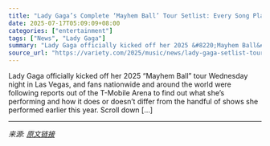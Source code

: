 ```yaml
---
title: "Lady Gaga’s Complete ‘Mayhem Ball’ Tour Setlist: Every Song Played on Opening Night in Las Vegas"
date: 2025-07-17T05:09:09+08:00
categories: ["entertainment"]
tags: ["News", "Lady Gaga"]
summary: "Lady Gaga officially kicked off her 2025 &#8220;Mayhem Ball&#8221; tour Wednesday night in Las Vegas, and fans nationwide and around the world were following reports out of the T-Mobile Arena to find "
source_url: "https://variety.com/2025/music/news/lady-gaga-setlist-tour-opening-las-vegas-complete-1236461233/"
---
```


Lady Gaga officially kicked off her 2025 &#8220;Mayhem Ball&#8221; tour Wednesday night in Las Vegas, and fans nationwide and around the world were following reports out of the T-Mobile Arena to find out what she&#8217;s performing and how it does or doesn&#8217;t differ from the handful of shows she performed earlier this year. Scroll down [&#8230;]

---

*来源: [原文链接](https://variety.com/2025/music/news/lady-gaga-setlist-tour-opening-las-vegas-complete-1236461233/)*
